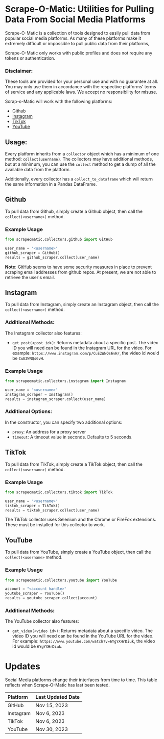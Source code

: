 # Scrape-O-Matic: Utilities for Pulling Data From Social Media Platforms

Scrape-O-Matic is a collection of tools designed to easily pull data from popular social media platforms. As many of these platforms make it extremely difficult or impossible to pull public data from their platforms, 

Scrape-O-Matic only works with public profiles and does not require any tokens or authentication.

### Disclaimer:
These tools are provided for your personal use and with no guarantee at all.  You may only use them in accordance with the respective platforms' terms of service and any applicable laws.  We accept no responsibility for misuse.

Scrap-o-Matic will work with the following platforms:

* [Github](#github)
* [Instagram](#instagram)
* [TikTok](#tiktok)
* [YouTube](#youtube)

## Usage:
Every platform inherits from a `collector` object which has a minimum of one method: `collect(username)`.  The collectors may have additional methods, but at a minimum, you can use the `collect` method to get a dump of all the available data from the platform.

Additionally, every collector has a `collect_to_dataframe` which will return the same information in a Pandas DataFrame.

## Github
To pull data from Github, simply create a Github object, then call the `collect(<username>)` method.

### Example Usage

```python
from scrapeomatic.collectors.github import GitHub

user_name = '<username>'
github_scraper = GitHub()
results = github_scraper.collect(user_name)
```

**Note:**  GitHub seems to have some security measures in place to prevent scraping email addresses from github repos. At present, we are not able to retrieve the user's email.


## Instagram
To pull data from Instagram, simply create an Instagram object, then call the `collect(<username>)` method.

### Additional Methods:
The Instagram collector also features:

* `get_post(<post id>)`:  Returns metadata about a specific post.  The video ID you will need can be found in the Instagram URL for the video. For example: `https://www.instagram.com/p/CuE2WNQs6vH/`, the video id would be `CuE2WNQs6vH`.

### Example Usage

```python
from scrapeomatic.collectors.instagram import Instagram

user_name = "<username>"
instagram_scraper = Instagram()
results = instagram_scraper.collect(user_name)
```

### Additional Options:
In the constructor, you can specify two additional options:

* `proxy`: An address for a proxy server
* `timeout`:  A timeout value in seconds.  Defaults to 5 seconds.

## TikTok
To pull data from TikTok, simply create a TikTok object, then call the `collect(<username>)` method.

### Example Usage

```python
from scrapeomatic.collectors.tiktok import TikTok

user_name = "<username>"
tiktok_scraper = TikTok()
results = tiktok_scraper.collect(user_name)
```

The TikTok collector uses Selenium and the Chrome or FireFox extensions.  These must be installed for this collector to work.

## YouTube
To pull data from YouTube, simply create a YouTube object, then call the `collect(<username>` method.

### Example Usage

```python
from scrapeomatic.collectors.youtube import YouTube

account = "<account handle>"
youtube_scraper = YouTube()
results = youtube_scraper.collect(account)
```

### Additional Methods:
The YouTube collector also features:

* `get_video(<video id>)`:  Returns metadata about a specific video.  The video ID you will need can be found in the YouTube URL for the video. For example: `https://www.youtube.com/watch?v=6YgYXHrDiuk`, the video id would be `6YgYXHrDiuk`.

# Updates
Social Media platforms change their interfaces from time to time.  This table reflects when Scrape-O-Matic has last been tested.

| Platform | Last Updated Date |
|:---------|:------------------|
| GitHub | Nov 15, 2023      |
| Instagram | Nov 6, 2023       |
| TikTok | Nov 6, 2023       | 
| YouTube | Nov 30, 2023 |

